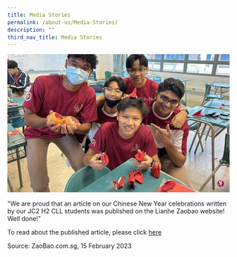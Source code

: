 ```yaml
---
title: Media Stories
permalink: /about-us/Media-Stories/
description: ""
third_nav_title: Media Stories
---
```

![](/images/Media%20Stories/2023/ZaoBaoSg_15Feb2023.jpg)

"We are proud that an article on our Chinese New Year celebrations written by our JC2 H2 CLL students was published on the Lianhe Zaobao website! Well done!"

To read about the published article, please click [here](https://www.zaobao.com.sg/lifestyle/gen/story20230215-1363138)

Source: ZaoBao.com.sg, 15 February 2023